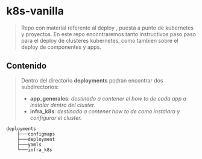 # k8s-vanilla

> Repo con material referente al deploy , puesta a punto de kubernetes y proyectos.
> En este repo encontraremos tanto instructivos paso paso para el deploy de clusteres kubernetes, como tambien sobre el  deploy de componentes  y apps.

## Contenido

> Dentro del directorio **deployments** podran encontrar dos subdirectorios:
>
> - **app_generales**: _destinado a contener el how to de cada app a instalar dentro del cluster._
> - **infra_k8s**: _destinado a contener how to de como instalara y configurar el cluster._

```
deployments
    ├───configmaps
    ├───deployment
    ├───yamls
    └───infra_k8s
```
